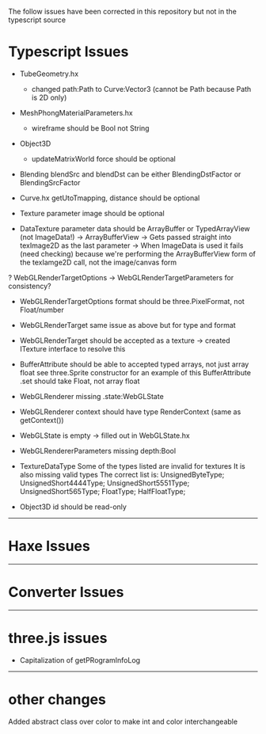 The follow issues have been corrected in this repository but not in the typescript source

# Typescript Issues

- TubeGeometry.hx
	- changed path:Path to Curve:Vector3 (cannot be Path because Path is 2D only)

- MeshPhongMaterialParameters.hx
	- wireframe should be Bool not String

- Object3D
	- updateMatrixWorld force should be optional

- Blending
	blendSrc and blendDst can be either BlendingDstFactor or BlendingSrcFactor

- Curve.hx getUtoTmapping, distance should be optional

- Texture parameter image should be optional

- DataTexture parameter data should be ArrayBuffer or TypedArrayView (not ImageData!)
	-> ArrayBufferView
	-> Gets passed straight into texImage2D as the last parameter
	-> When ImageData is used it fails (need checking) because we're performing the ArrayBufferView form of the texIamge2D call, not the image/canvas form

? WebGLRenderTargetOptions -> WebGLRenderTargetParameters for consistency?

- WebGLRenderTargetOptions
	format should be three.PixelFormat, not Float/number

- WebGLRenderTarget
	same issue as above but for type and format

- WebGLRenderTarget should be accepted as a texture
	-> created ITexture interface to resolve this

- BufferAttribute should be able to accepted typed arrays, not just array float
	see three.Sprite constructor for an example of this
	BufferAttribute .set should take Float, not array float

- WebGLRenderer missing .state:WebGLState

- WebGLRenderer context should have type RenderContext (same as getContext())

- WebGLState is empty
	-> filled out in WebGLState.hx

- WebGLRendererParameters
	missing depth:Bool

- TextureDataType
	Some of the types listed are invalid for textures
	It is also missing valid types
	The correct list is:
		UnsignedByteType;
		UnsignedShort4444Type;
		UnsignedShort5551Type;
		UnsignedShort565Type;
		FloatType;
		HalfFloatType;

- Object3D id should be read-only

-----------------

# Haxe Issues

-----------------

# Converter Issues

-----------------

# three.js issues

- Capitalization of getPRogramInfoLog

-----------------

# other changes

Added abstract class over color to make int and color interchangeable